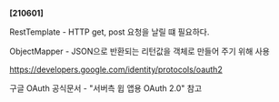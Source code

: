 **[210601]**





RestTemplate - HTTP get, post 요청을 날릴 떄 필요하다.

ObjectMapper - JSON으로 반환되는 리턴값을 객체로 만들어 주기 위해 사용





https://developers.google.com/identity/protocols/oauth2

구글 OAuth 공식문서 - "서버측 윕 앱용 OAuth 2.0" 참고

